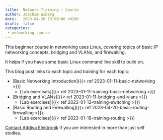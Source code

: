 ```yaml
---
title:  Network Training — Course
author: Joachim Wiberg
date:   2023-04-20 13:00:00 +0200
draft:  false
categories:
 - networking course
---
```


This beginner course in networking uses Linux, covering topics of basic
IP networking concepts, bridging and VLANs, and firewalling.

It helps if you have some basic Linux command line skill to build on.

<!-- more -->

This blog post links to each topic and training for each topic:

 - [Basic Networking Introduction]({{< ref 2023-01-11-basic-networking >}})
   - [Lab exercises]({{< ref 2023-01-11-training-basic-networking >}})
 - [Bridging and VLANs]({{< ref 2023-01-11-bridging-and-vlans >}})
   - [Lab exercises]({{< ref 2023-01-12-training-switching >}})
 - [Basic Routing and Firewalling]({{< ref 2023-04-20-basic-routing-firewalling >}})
   - [Lab exercises]({{< ref 2023-01-16-training-routing >}})


[Contact Addiva Elektronik](https://www.addiva.se/contact/) if you are
interested in more than just self studies.
